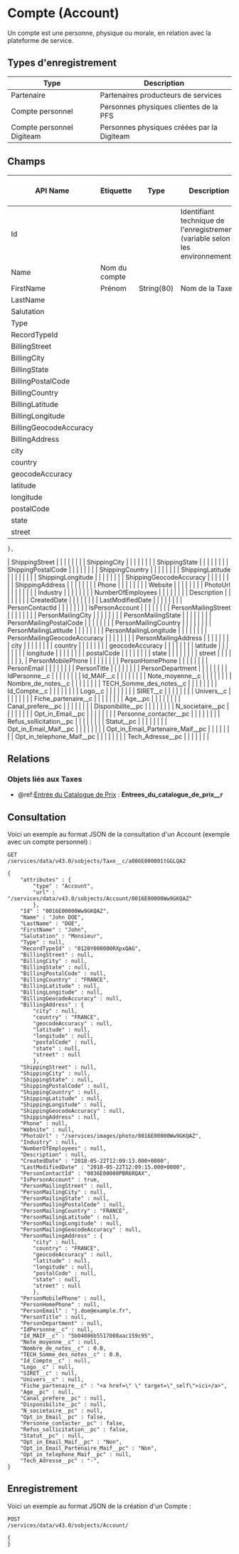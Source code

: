 # Compte (Account)

Un compte est une personne, physique ou morale, en relation avec la plateforme de service.

## Types d'enregistrement

|Type| Description |
|--|--|
| Partenaire | Partenaires producteurs de services |
| Compte personnel | Personnes physiques clientes de la PFS |
| Compte personnel Digiteam | Personnes physiques créées par la Digiteam |

## Champs

| API Name | Etiquette | Type | Description | Partenaire | Compte personnel | Compte personnel Digiteam
|--|--|--|--|--|--|--
| Id |  |  | Identifiant technique de l'enregistrement (variable selon les environnements) | 
| Name | Nom du compte | 
| FirstName | Prénom | String(80) | Nom de la Taxe |
| LastName |  |  |  |  |  |  |
| Salutation |  |  |  |  |  |  |
| Type |  |  |  |  |  |  |
| RecordTypeId |  |  |  |  |  |  |
| BillingStreet |  |  |  |  |  |  |
| BillingCity |  |  |  |  |  |  |
| BillingState |  |  |  |  |  |  |
| BillingPostalCode |  |  |  |  |  |  |
| BillingCountry |  |  |  |  |  |  |
| BillingLatitude |  |  |  |  |  |  |
| BillingLongitude |  |  |  |  |  |  |
| BillingGeocodeAccuracy |  |  |  |  |  |  |
| BillingAddress |  |  |  |  |  |  |
| city |  |  |  |  |  |  |
| country |  |  |  |  |  |  |
| geocodeAccuracy |  |  |  |  |  |  |
| latitude |  |  |  |  |  |  |
| longitude |  |  |  |  |  |  |
| postalCode |  |  |  |  |  |  |
| state |  |  |  |  |  |  |
| street |  |  |  |  |  |  |
	},
| ShippingStreet |  |  |  |  |  |  |
| ShippingCity |  |  |  |  |  |  |
| ShippingState |  |  |  |  |  |  |
| ShippingPostalCode |  |  |  |  |  |  |
| ShippingCountry |  |  |  |  |  |  |
| ShippingLatitude |  |  |  |  |  |  |
| ShippingLongitude |  |  |  |  |  |  |
| ShippingGeocodeAccuracy |  |  |  |  |  |  |
| ShippingAddress |  |  |  |  |  |  |
| Phone |  |  |  |  |  |  |
| Website |  |  |  |  |  |  |
| PhotoUrl |  |  |  |  |  |  |
| Industry |  |  |  |  |  |  |
| NumberOfEmployees |  |  |  |  |  |  |
| Description |  |  |  |  |  |  |
| CreatedDate |  |  |  |  |  |  |
| LastModifiedDate |  |  |  |  |  |  |
| PersonContactId |  |  |  |  |  |  |
| IsPersonAccount |  |  |  |  |  |  |
| PersonMailingStreet |  |  |  |  |  |  |
| PersonMailingCity |  |  |  |  |  |  |
| PersonMailingState |  |  |  |  |  |  |
| PersonMailingPostalCode |  |  |  |  |  |  |
| PersonMailingCountry |  |  |  |  |  |  |
| PersonMailingLatitude |  |  |  |  |  |  |
| PersonMailingLongitude |  |  |  |  |  |  |
| PersonMailingGeocodeAccuracy |  |  |  |  |  |  |
| PersonMailingAddress |  |  |  |  |  |  |
| city |  |  |  |  |  |  |
| country |  |  |  |  |  |  |
| geocodeAccuracy |  |  |  |  |  |  |
| latitude |  |  |  |  |  |  |
| longitude |  |  |  |  |  |  |
| postalCode |  |  |  |  |  |  |
| state |  |  |  |  |  |  |
| street |  |  |  |  |  |  |
	},
| PersonMobilePhone |  |  |  |  |  |  |
| PersonHomePhone |  |  |  |  |  |  |
| PersonEmail |  |  |  |  |  |  |
| PersonTitle |  |  |  |  |  |  |
| PersonDepartment |  |  |  |  |  |  |
| IdPersonne__c |  |  |  |  |  |  |
| Id_MAIF__c |  |  |  |  |  |  |
| Note_moyenne__c |  |  |  |  |  |  |
| Nombre_de_notes__c |  |  |  |  |  |  |
| TECH_Somme_des_notes__c |  |  |  |  |  |  |
| Id_Compte__c |  |  |  |  |  |  |
| Logo__c |  |  |  |  |  |  |
| SIRET__c |  |  |  |  |  |  |
| Univers__c |  |  |  |  |  |  |
| Fiche_partenaire__c |  |  |  |  |  |  |
| Age__pc |  |  |  |  |  |  |
| Canal_prefere__pc |  |  |  |  |  |  |
| Disponibilite__pc |  |  |  |  |  |  |
| N_societaire__pc |  |  |  |  |  |  |
| Opt_in_Email__pc |  |  |  |  |  |  |
| Personne_contacter__pc |  |  |  |  |  |  |
| Refus_sollicitation__pc |  |  |  |  |  |  |
| Statut__pc |  |  |  |  |  |  |
| Opt_in_Email_Maif__pc |  |  |  |  |  |  |
| Opt_in_Email_Partenaire_Maif__pc |  |  |  |  |  |  |
| Opt_in_telephone_Maif__pc |  |  |  |  |  |  |
| Tech_Adresse__pc |  |  |  |  |  |  |

## Relations

### Objets liés aux Taxes

 - @ref:[Entrée du Catalogue de Prix](PriceBookEntry.md) : **Entrees_du_catalogue_de_prix__r**

## Consultation
Voici un exemple au format JSON de la consultation d'un Account (exemple avec un compte personnel) :

    GET
    /services/data/v43.0/sobjects/Taxe__c/a086E000001tGGLQA2
    
    {
		"attributes" : {
		    "type" : "Account",
		    "url" : "/services/data/v43.0/sobjects/Account/0016E00000Ww9GKQAZ"
			},
		"Id" : "0016E00000Ww9GKQAZ",
		"Name" : "John DOE",
		"LastName" : "DOE",
		"FirstName" : "John",
		"Salutation" : "Monsieur",
		"Type" : null,
		"RecordTypeId" : "0120Y000000RXpxQAG",
		"BillingStreet" : null,
		"BillingCity" : null,
		"BillingState" : null,
		"BillingPostalCode" : null,
		"BillingCountry" : "FRANCE",
		"BillingLatitude" : null,
		"BillingLongitude" : null,
		"BillingGeocodeAccuracy" : null,
		"BillingAddress" : {
		    "city" : null,
		    "country" : "FRANCE",
		    "geocodeAccuracy" : null,
		    "latitude" : null,
		    "longitude" : null,
		    "postalCode" : null,
		    "state" : null,
		    "street" : null
			},
		"ShippingStreet" : null,
		"ShippingCity" : null,
		"ShippingState" : null,
		"ShippingPostalCode" : null,
		"ShippingCountry" : null,
		"ShippingLatitude" : null,
		"ShippingLongitude" : null,
		"ShippingGeocodeAccuracy" : null,
		"ShippingAddress" : null,
		"Phone" : null,
		"Website" : null,
		"PhotoUrl" : "/services/images/photo/0016E00000Ww9GKQAZ",
		"Industry" : null,
		"NumberOfEmployees" : null,
		"Description" : null,
		"CreatedDate" : "2018-05-22T12:09:13.000+0000",
		"LastModifiedDate" : "2018-05-22T12:09:15.000+0000",
		"PersonContactId" : "0036E00000PBR6RQAX",
		"IsPersonAccount" : true,
		"PersonMailingStreet" : null,
		"PersonMailingCity" : null,
		"PersonMailingState" : null,
		"PersonMailingPostalCode" : null,
		"PersonMailingCountry" : "FRANCE",
		"PersonMailingLatitude" : null,
		"PersonMailingLongitude" : null,
		"PersonMailingGeocodeAccuracy" : null,
		"PersonMailingAddress" : {
		    "city" : null,
		    "country" : "FRANCE",
		    "geocodeAccuracy" : null,
		    "latitude" : null,
		    "longitude" : null,
		    "postalCode" : null,
		    "state" : null,
		    "street" : null
			},
		"PersonMobilePhone" : null,
		"PersonHomePhone" : null,
		"PersonEmail" : "j.doe@example.fr",
		"PersonTitle" : null,
		"PersonDepartment" : null,
		"IdPersonne__c" : null,
		"Id_MAIF__c" : "5b04086b5517008aac159c95",
		"Note_moyenne__c" : null,
		"Nombre_de_notes__c" : 0.0,
		"TECH_Somme_des_notes__c" : 0.0,
		"Id_Compte__c" : null,
		"Logo__c" : null,
		"SIRET__c" : null,
		"Univers__c" : null,
		"Fiche_partenaire__c" : "<a href=\" \" target=\"_self\">ici</a>",
		"Age__pc" : null,
		"Canal_prefere__pc" : null,
		"Disponibilite__pc" : null,
		"N_societaire__pc" : null,
		"Opt_in_Email__pc" : false,
		"Personne_contacter__pc" : false,
		"Refus_sollicitation__pc" : false,
		"Statut__pc" : null,
		"Opt_in_Email_Maif__pc" : "Non",
		"Opt_in_Email_Partenaire_Maif__pc" : "Non",
		"Opt_in_telephone_Maif__pc" : null,
		"Tech_Adresse__pc" : "-",
	}

## Enregistrement

Voici un exemple au format JSON de la création d'un Compte :

	POST
	/services/data/v43.0/sobjects/Account/
	
	{
	}
<!--stackedit_data:
eyJoaXN0b3J5IjpbLTg0NTE0MTk0NCwtNDc3NTg4MDU0LC0xMj
M3NDg5MjIzLDk3NjU0NjE5NCwtMzg0MzI1MDEyLC0yMDIzMzMy
NDUxLDE2ODYxNzEyOTMsLTE4OTMyODY1ODNdfQ==
-->